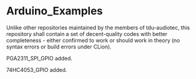 Arduino_Examples
================
Unlike other repositories maintained by the members of tdu-audiotec, this repository shall contain a set of decent-quality codes
with better completeness - either confirmed to work or should work in theory (no syntax errors or build errors under CLion).
  
PGA2311_SPI_GPIO added.
  
74HC4053_GPIO added.
